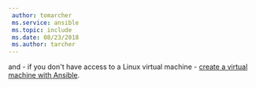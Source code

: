 ```yaml
---
 author: tomarcher
 ms.service: ansible
 ms.topic: include
 ms.date: 08/23/2018
 ms.author: tarcher
---
```


 and - if you don't have access to a Linux virtual machine - [create a virtual machine with Ansible](/azure/virtual-machines/linux/ansible-create-vm.md).